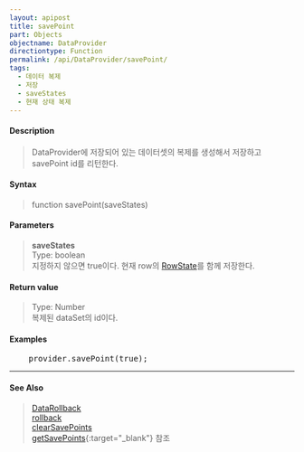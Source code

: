 ```yaml
---
layout: apipost
title: savePoint
part: Objects
objectname: DataProvider
directiontype: Function
permalink: /api/DataProvider/savePoint/
tags:
  - 데이터 복제
  - 저장
  - saveStates
  - 현재 상태 복제
---
```



#### Description

> DataProvider에 저장되어 있는 데이터셋의 복제를 생성해서 저장하고 savePoint id를 리턴한다.

#### Syntax

> function savePoint(saveStates)

#### Parameters

> **saveStates**  
> Type: boolean  
> 지정하지 않으면 true이다. 현재 row의 [RowState](/api/types/RowState/)를 함께 저장한다.  


#### Return value

> Type: Number  
> 복제된 dataSet의 id이다.  

#### Examples 

<pre class="prettyprint">
    provider.savePoint(true);
</pre>

---

#### See Also

> [DataRollback](http://demo.realgrid.com/Demo/DataRollback#.example)<br/>
[rollback](http://help.realgrid.com/api/DataProvider/rollback/)<br/>
[clearSavePoints](http://help.realgrid.com/api/DataProvider/clearSavePoints/)<br/>
[getSavePoints](http://help.realgrid.com/api/DataProvider/getSavePoints/){:target="_blank"} 참조
